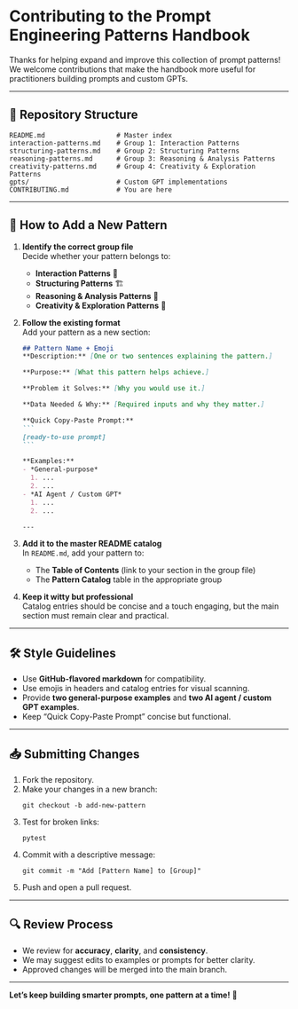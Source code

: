 # Contributing to the Prompt Engineering Patterns Handbook

Thanks for helping expand and improve this collection of prompt patterns!  
We welcome contributions that make the handbook more useful for practitioners building prompts and custom GPTs.

---

## 📂 Repository Structure

```
README.md                  # Master index
interaction-patterns.md    # Group 1: Interaction Patterns
structuring-patterns.md    # Group 2: Structuring Patterns
reasoning-patterns.md      # Group 3: Reasoning & Analysis Patterns
creativity-patterns.md     # Group 4: Creativity & Exploration Patterns
gpts/                      # Custom GPT implementations
CONTRIBUTING.md            # You are here
```

---

## 🧱 How to Add a New Pattern

1. **Identify the correct group file**  
   Decide whether your pattern belongs to:
   - **Interaction Patterns** 💬
   - **Structuring Patterns** 🏗️
   - **Reasoning & Analysis Patterns** 🧠
   - **Creativity & Exploration Patterns** 🎨

2. **Follow the existing format**  
   Add your pattern as a new section:
   ````markdown
   ## Pattern Name + Emoji
   **Description:** [One or two sentences explaining the pattern.]

   **Purpose:** [What this pattern helps achieve.]

   **Problem it Solves:** [Why you would use it.]

   **Data Needed & Why:** [Required inputs and why they matter.]

   **Quick Copy-Paste Prompt:**
   ```
   [ready-to-use prompt]
   ```

   **Examples:**
   - *General-purpose*  
     1. ...
     2. ...
   - *AI Agent / Custom GPT*  
     1. ...
     2. ...

   ---
   ````

3. **Add it to the master README catalog**  
   In `README.md`, add your pattern to:
   - The **Table of Contents** (link to your section in the group file)
   - The **Pattern Catalog** table in the appropriate group

4. **Keep it witty but professional**  
   Catalog entries should be concise and a touch engaging, but the main section must remain clear and practical.

---

## 🛠️ Style Guidelines

- Use **GitHub-flavored markdown** for compatibility.
- Use emojis in headers and catalog entries for visual scanning.
- Provide **two general-purpose examples** and **two AI agent / custom GPT examples**.
- Keep “Quick Copy-Paste Prompt” concise but functional.

---

## 📥 Submitting Changes

1. Fork the repository.
2. Make your changes in a new branch:
   ```
   git checkout -b add-new-pattern
   ```
3. Test for broken links:
   ```
   pytest
   ```
4. Commit with a descriptive message:
   ```
   git commit -m "Add [Pattern Name] to [Group]"
   ```
5. Push and open a pull request.

---

## 🔍 Review Process

- We review for **accuracy**, **clarity**, and **consistency**.
- We may suggest edits to examples or prompts for better clarity.
- Approved changes will be merged into the main branch.

---

**Let’s keep building smarter prompts, one pattern at a time!** 🚀
